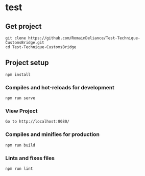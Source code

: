 # test

## Get project
```
git clone https://github.com/RomainDeliance/Test-Technique-CustomsBridge.git
cd Test-Technique-CustomsBridge
```

## Project setup
```
npm install
```

### Compiles and hot-reloads for development
```
npm run serve
```

### View Project
```
Go to http://localhost:8080/
```

### Compiles and minifies for production
```
npm run build
```

### Lints and fixes files
```
npm run lint
```
